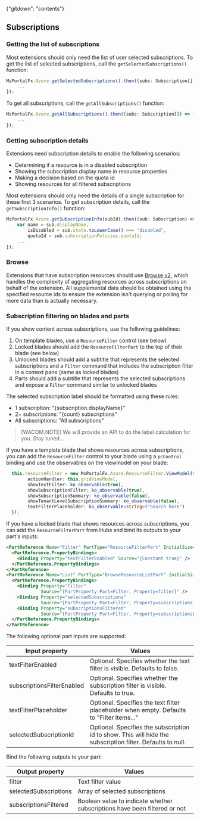 {"gitdown": "contents"}

## Subscriptions

### Getting the list of subscriptions
Most extensions should only need the list of user selected subscriptions. To get the list of selected subscriptions, call the `getSelectedSubscriptions()` function:

```ts
MsPortalFx.Azure.getSelectedSubscriptions().then((subs: Subscription[]) => {
    ...
});
```

To get all subscriptions, call the `getAllSubscriptions()` function:

```ts
MsPortalFx.Azure.getAllSubscriptions().then((subs: Subscription[]) => {
    ...
});
```

### Getting subscription details
Extensions need subscription details to enable the following scenarios:

* Determining if a resource is in a disabled subscription
* Showing the subscription display name in resource properties
* Making a decision based on the quota id
* Showing resources for all filtered subscriptions

Most extensions should only need the details of a single subscription for these first 3 scenarios. To get subscription details, call the `getSubscriptionInfo()` function:

```ts
MsPortalFx.Azure.getSubscriptionInfo(subId).then((sub: Subscription) => {
    var name = sub.displayName,
        isDisabled = sub.state.toLowerCase() === "disabled",
        quotaId = sub.subscriptionPolicies.quotaId;
    ...
});
```

### Browse
Extensions that have subscription resources should use [Browse v2](portalfx-browse.md), which handles the complexity of aggregating resources across subscriptions on behalf of the extension. All supplemental data should be obtained using the specified resource ids to ensure the extension isn't querying or polling for more data than is actually necessary.


### Subscription filtering on blades and parts
If you show content across subscriptions, use the following guidelines:

1. On template blades, use a `ResourceFilter` control (see below)
1. Locked blades should add the `ResourceFilterPart` to the top of their blade (see below)
1. Unlocked blades should add a subtitle that represents the selected subscriptions and a `Filter` command that includes the subscription filter in a context pane (same as locked blades)
1. Parts should add a subtitle that represents the selected subscriptions and expose a `Filter` command similar to unlocked blades

The selected subscription label should be formatted using these rules:

* 1 subscription: "{subscription.displayName}"
* 2+ subscriptions: "{count} subscriptions"
* All subscriptions: "All subscriptions"

> [WACOM.NOTE] We will provide an API to do the label calculation for you. Stay tuned...

If you have a template blade that shows resources across subscriptions, you can add the `ResourceFilter` control to your blade using a `pcControl` binding and use the observables on the viewmodel on your blade:
```ts
  this.resourceFilter = new MsPortalFx.Azure.ResourceFilter.ViewModel(this._container, {
        actionHandler: this.gridViewModel,
        showTextFilter: ko_observable(true),
        showSubscriptionFilter: ko_observable(true),
        showSubscriptionSummary: ko_observable(false),
        showTenantLevelSubscriptionSummary: ko_observable(false),
        textFilterPlaceholder: ko_observable<string>("Search here")
  });
```

If you have a locked blade that shows resources across subscriptions, you can add the `ResourceFilterPart` from Hubs and bind its outputs to your part's inputs:

```xml
<PartReference Name="Filter" PartType="ResourceFilterPart" InitialSize="FullWidthFitHeight">
  <PartReference.PropertyBindings>
    <Binding Property="textFilterEnabled" Source="{Constant true}" />
  </PartReference.PropertyBindings>
</PartReference>
<PartReference Name="List" PartType="BrowseResourceListPart" InitialSize="FullWidthFitHeight">
  <PartReference.PropertyBindings>
    <Binding Property="filter"
             Source="{PartProperty Part=Filter, Property=filter}" />
    <Binding Property="selectedSubscriptions"
             Source="{PartProperty Part=Filter, Property=subscriptions}" />
    <Binding Property="subscriptionsFiltered"
             Source="{PartProperty Part=Filter, Property=subscriptionsFiltered}" />
  </PartReference.PropertyBindings>
</PartReference>
```

The following optional part inputs are supported:

| Input property             | Values |
|----------------------------|--------|
| textFilterEnabled          | Optional. Specifies whether the text filter is visible. Defaults to false. |
| subscriptionsFilterEnabled | Optional. Specifies whether the subscription filter is visible. Defaults to true. |
| textFilterPlaceholder      | Optional. Specifies the text filter placeholder when empty. Defaults to "Filter items..." |
| selectedSubscriptionId     | Optional. Specifies the subscription id to show. This will hide the subscription filter. Defaults to null. |

Bind the following outputs to your part:

| Output property       | Values |
|-----------------------|--------|
| filter                | Text filter value |
| selectedSubscriptions | Array of selected subscriptions |
| subscriptionsFiltered | Boolean value to indicate whether subscriptions have been filtered or not |

